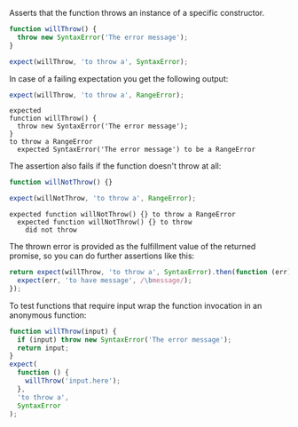 Asserts that the function throws an instance of a specific constructor.

```js
function willThrow() {
  throw new SyntaxError('The error message');
}
```

<!-- unexpected-markdown ignore:true -->

```js
expect(willThrow, 'to throw a', SyntaxError);
```

In case of a failing expectation you get the following output:

```js
expect(willThrow, 'to throw a', RangeError);
```

```output
expected
function willThrow() {
  throw new SyntaxError('The error message');
}
to throw a RangeError
  expected SyntaxError('The error message') to be a RangeError
```

The assertion also fails if the function doesn't throw at all:

```js
function willNotThrow() {}

expect(willNotThrow, 'to throw a', RangeError);
```

```output
expected function willNotThrow() {} to throw a RangeError
  expected function willNotThrow() {} to throw
    did not throw
```

The thrown error is provided as the fulfillment value of
the returned promise, so you can do further assertions like this:

<!-- unexpected-markdown async:true -->

```js
return expect(willThrow, 'to throw a', SyntaxError).then(function (err) {
  expect(err, 'to have message', /\bmessage/);
});
```

To test functions that require input wrap the function invocation in an anonymous function:

```js
function willThrow(input) {
  if (input) throw new SyntaxError('The error message');
  return input;
}
expect(
  function () {
    willThrow('input.here');
  },
  'to throw a',
  SyntaxError
);
```
